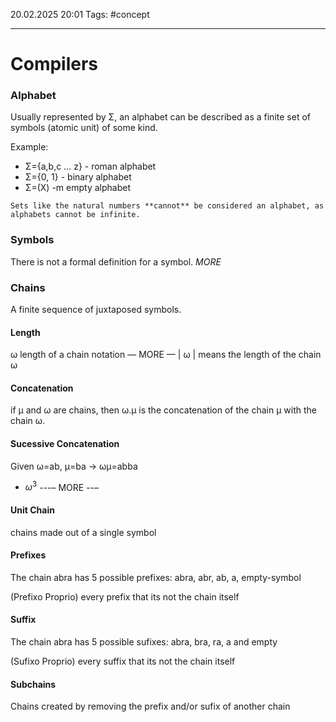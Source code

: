 20.02.2025 20:01
Tags: #concept

---
# Compilers

### Alphabet
Usually represented by Σ, an alphabet can be described as a finite set of symbols (atomic unit) of some kind.

Example:
- Σ={a,b,c … z} - roman alphabet
- Σ={0, 1} - binary alphabet
- Σ=(X) -m empty alphabet

```ad-warning
Sets like the natural numbers **cannot** be considered an alphabet, as alphabets cannot be infinite.
```
### Symbols
There is not a formal definition for a symbol. $MORE$
### Chains
A finite sequence of juxtaposed symbols.
#### Length
ω length of a chain notation — MORE —
| ω | means the length of the chain ω
#### Concatenation
if μ and ω are chains, then ω.μ  is the concatenation of the chain μ with the chain ω.
#### Sucessive Concatenation
Given ω=ab, μ=ba → ωμ=abba 

- $ω^3$ 
 ---– MORE --–
#### Unit Chain
chains made out of a single symbol

#### Prefixes
The chain abra has 5 possible prefixes: abra, abr, ab, a, empty-symbol

(Prefixo Proprio) every prefix that its not the chain itself

#### Suffix
The chain abra has 5 possible sufixes: abra, bra, ra, a and empty

(Sufixo Proprio) every suffix that its not the chain itself

#### Subchains
Chains created by removing the prefix and/or sufix of another chain
